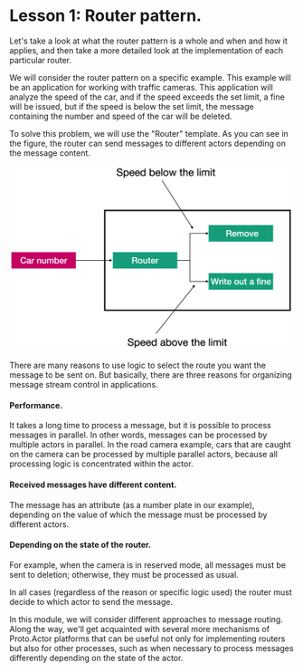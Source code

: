 # Lesson 1: Router pattern.

Let's take a look at what the router pattern is a whole and when and how it applies, and then take a more detailed look at the implementation of each particular router.

We will consider the router pattern on a specific example. This example will be an application for working with traffic cameras. This application will analyze the speed of the car, and if the speed exceeds the set limit, a fine will be issued, but if the speed is below the set limit, the message containing the number and speed of the car will be deleted.

To solve this problem, we will use the "Router" template. As you can see in the figure, the router can send messages to different actors depending on the message content.

![](images/5_1_1.png)

There are many reasons to use logic to select the route you want the message to be sent on. But basically, there are three reasons for organizing message stream control in applications.

#### Performance.

It takes a long time to process a message, but it is possible to process messages in parallel. In other words, messages can be processed by multiple actors in parallel. In the road camera example, cars that are caught on the camera can be processed by multiple parallel actors, because all processing logic is concentrated within the actor.

#### Received messages have different content.

The message has an attribute (as a number plate in our example), depending on the value of which the message must be processed by different actors.

#### Depending on the state of the router.

For example, when the camera is in reserved mode, all messages must be sent to deletion; otherwise, they must be processed as usual.

In all cases (regardless of the reason or specific logic used) the router must decide to which actor to send the message.

In this module, we will consider different approaches to message routing. Along the way, we'll get acquainted with several more mechanisms of Proto.Actor platforms that can be useful not only for implementing routers but also for other processes, such as when necessary to process messages differently depending on the state of the actor. 
